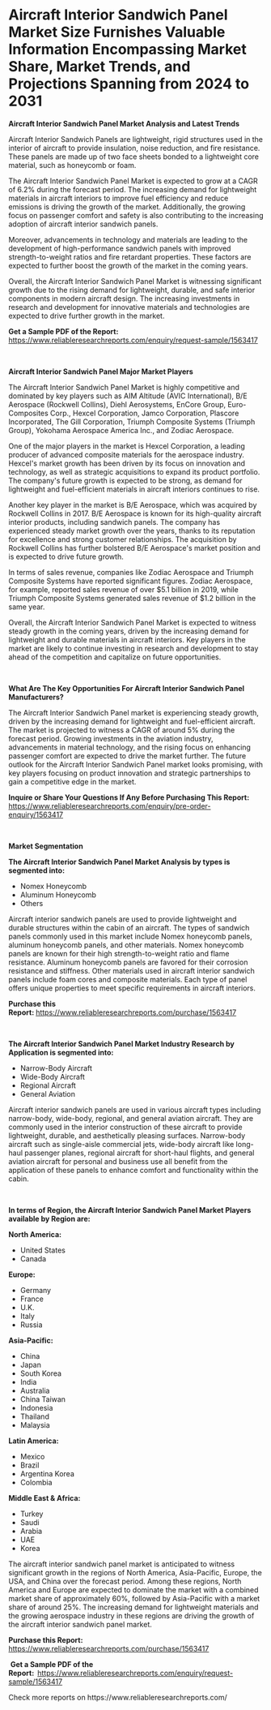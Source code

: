 <p><h1>Aircraft Interior Sandwich Panel Market Size Furnishes Valuable Information Encompassing Market Share, Market Trends, and Projections Spanning from 2024 to 2031</h1></p><p><strong>Aircraft Interior Sandwich Panel Market Analysis and Latest Trends</strong></p>
<p><p>Aircraft Interior Sandwich Panels are lightweight, rigid structures used in the interior of aircraft to provide insulation, noise reduction, and fire resistance. These panels are made up of two face sheets bonded to a lightweight core material, such as honeycomb or foam.</p><p>The Aircraft Interior Sandwich Panel Market is expected to grow at a CAGR of 6.2% during the forecast period. The increasing demand for lightweight materials in aircraft interiors to improve fuel efficiency and reduce emissions is driving the growth of the market. Additionally, the growing focus on passenger comfort and safety is also contributing to the increasing adoption of aircraft interior sandwich panels.</p><p>Moreover, advancements in technology and materials are leading to the development of high-performance sandwich panels with improved strength-to-weight ratios and fire retardant properties. These factors are expected to further boost the growth of the market in the coming years.</p><p>Overall, the Aircraft Interior Sandwich Panel Market is witnessing significant growth due to the rising demand for lightweight, durable, and safe interior components in modern aircraft design. The increasing investments in research and development for innovative materials and technologies are expected to drive further growth in the market.</p></p>
<p><strong>Get a Sample PDF of the Report:&nbsp;</strong> <a href="https://www.reliableresearchreports.com/enquiry/request-sample/1563417">https://www.reliableresearchreports.com/enquiry/request-sample/1563417</a></p>
<p>&nbsp;</p>
<p><strong>Aircraft Interior Sandwich Panel Major Market Players</strong></p>
<p><p>The Aircraft Interior Sandwich Panel Market is highly competitive and dominated by key players such as AIM Altitude (AVIC International), B/E Aerospace (Rockwell Collins), Diehl Aerosystems, EnCore Group, Euro-Composites Corp., Hexcel Corporation, Jamco Corporation, Plascore Incorporated, The Gill Corporation, Triumph Composite Systems (Triumph Group), Yokohama Aerospace America Inc., and Zodiac Aerospace.</p><p>One of the major players in the market is Hexcel Corporation, a leading producer of advanced composite materials for the aerospace industry. Hexcel's market growth has been driven by its focus on innovation and technology, as well as strategic acquisitions to expand its product portfolio. The company's future growth is expected to be strong, as demand for lightweight and fuel-efficient materials in aircraft interiors continues to rise.</p><p>Another key player in the market is B/E Aerospace, which was acquired by Rockwell Collins in 2017. B/E Aerospace is known for its high-quality aircraft interior products, including sandwich panels. The company has experienced steady market growth over the years, thanks to its reputation for excellence and strong customer relationships. The acquisition by Rockwell Collins has further bolstered B/E Aerospace's market position and is expected to drive future growth.</p><p>In terms of sales revenue, companies like Zodiac Aerospace and Triumph Composite Systems have reported significant figures. Zodiac Aerospace, for example, reported sales revenue of over $5.1 billion in 2019, while Triumph Composite Systems generated sales revenue of $1.2 billion in the same year.</p><p>Overall, the Aircraft Interior Sandwich Panel Market is expected to witness steady growth in the coming years, driven by the increasing demand for lightweight and durable materials in aircraft interiors. Key players in the market are likely to continue investing in research and development to stay ahead of the competition and capitalize on future opportunities.</p></p>
<p>&nbsp;</p>
<p><strong>What Are The Key Opportunities For Aircraft Interior Sandwich Panel Manufacturers?</strong></p>
<p><p>The Aircraft Interior Sandwich Panel market is experiencing steady growth, driven by the increasing demand for lightweight and fuel-efficient aircraft. The market is projected to witness a CAGR of around 5% during the forecast period. Growing investments in the aviation industry, advancements in material technology, and the rising focus on enhancing passenger comfort are expected to drive the market further. The future outlook for the Aircraft Interior Sandwich Panel market looks promising, with key players focusing on product innovation and strategic partnerships to gain a competitive edge in the market.</p></p>
<p><strong>Inquire or Share Your Questions If Any Before Purchasing This Report:</strong> <a href="https://www.reliableresearchreports.com/enquiry/pre-order-enquiry/1563417">https://www.reliableresearchreports.com/enquiry/pre-order-enquiry/1563417</a></p>
<p>&nbsp;</p>
<p><strong>Market Segmentation</strong></p>
<p><strong>The Aircraft Interior Sandwich Panel Market Analysis by types is segmented into:</strong></p>
<p><ul><li>Nomex Honeycomb</li><li>Aluminum Honeycomb</li><li>Others</li></ul></p>
<p><p>Aircraft interior sandwich panels are used to provide lightweight and durable structures within the cabin of an aircraft. The types of sandwich panels commonly used in this market include Nomex honeycomb panels, aluminum honeycomb panels, and other materials. Nomex honeycomb panels are known for their high strength-to-weight ratio and flame resistance. Aluminum honeycomb panels are favored for their corrosion resistance and stiffness. Other materials used in aircraft interior sandwich panels include foam cores and composite materials. Each type of panel offers unique properties to meet specific requirements in aircraft interiors.</p></p>
<p><strong>Purchase this Report:&nbsp;</strong><a href="https://www.reliableresearchreports.com/purchase/1563417">https://www.reliableresearchreports.com/purchase/1563417</a></p>
<p>&nbsp;</p>
<p><strong>The Aircraft Interior Sandwich Panel Market Industry Research by Application is segmented into:</strong></p>
<p><ul><li>Narrow-Body Aircraft</li><li>Wide-Body Aircraft</li><li>Regional Aircraft</li><li>General Aviation</li></ul></p>
<p><p>Aircraft interior sandwich panels are used in various aircraft types including narrow-body, wide-body, regional, and general aviation aircraft. They are commonly used in the interior construction of these aircraft to provide lightweight, durable, and aesthetically pleasing surfaces. Narrow-body aircraft such as single-aisle commercial jets, wide-body aircraft like long-haul passenger planes, regional aircraft for short-haul flights, and general aviation aircraft for personal and business use all benefit from the application of these panels to enhance comfort and functionality within the cabin.</p></p>
<p>&nbsp;</p>
<p><strong>In terms of Region, the Aircraft Interior Sandwich Panel Market Players available by Region are:</strong></p>
<p>
    <p> <strong> North America: </strong>
        <ul>
            <li>United States</li>
            <li>Canada</li>
        </ul>
        </p> 
    <p> <strong> Europe: </strong>
        <ul>
            <li>Germany</li>
            <li>France</li>
            <li>U.K.</li>
            <li>Italy</li>
            <li>Russia</li>
        </ul>
        </p> 
    <p> <strong> Asia-Pacific: </strong>
        <ul>
            <li>China</li>
            <li>Japan</li>
            <li>South Korea</li>
            <li>India</li>
            <li>Australia</li>
            <li>China Taiwan</li>
            <li>Indonesia</li>
            <li>Thailand</li>
            <li>Malaysia</li>
        </ul>
        </p> 
    <p> <strong> Latin America: </strong>
        <ul>
            <li>Mexico</li>
            <li>Brazil</li>
            <li>Argentina Korea</li>
            <li>Colombia</li>
        </ul>
        </p> 
    <p> <strong> Middle East & Africa: </strong>
        <ul>
            <li>Turkey</li>
            <li>Saudi</li>
            <li>Arabia</li>
            <li>UAE</li>
            <li>Korea</li>
        </ul>
    </p>
    </p>
<p><p>The aircraft interior sandwich panel market is anticipated to witness significant growth in the regions of North America, Asia-Pacific, Europe, the USA, and China over the forecast period. Among these regions, North America and Europe are expected to dominate the market with a combined market share of approximately 60%, followed by Asia-Pacific with a market share of around 25%. The increasing demand for lightweight materials and the growing aerospace industry in these regions are driving the growth of the aircraft interior sandwich panel market.</p></p>
<p><strong>Purchase this Report: </strong><a href="https://www.reliableresearchreports.com/purchase/1563417">https://www.reliableresearchreports.com/purchase/1563417</a></p>
<p>&nbsp;<strong>Get a Sample PDF of the Report:&nbsp;&nbsp;</strong><a href="https://www.reliableresearchreports.com/enquiry/request-sample/1563417">https://www.reliableresearchreports.com/enquiry/request-sample/1563417</a></p>
<p><strong></strong></p>
<p>Check more reports on https://www.reliableresearchreports.com/</p>